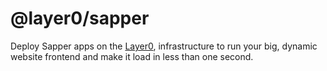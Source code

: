 # @layer0/sapper

Deploy Sapper apps on the [Layer0](https://www.moovweb.com), infrastructure to run your big, dynamic website frontend and make it load in less than one second.
